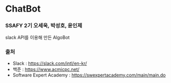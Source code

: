 # ChatBot
### SSAFY 2기 오세욱, 박성호, 윤인제

slack API를 이용해 만든 AlgoBot



### 출처
  - Slack : https://slack.com/intl/en-kr/
  - 백준 : https://www.acmicpc.net/
  - Software Expert Academy : https://swexpertacademy.com/main/main.do
 



